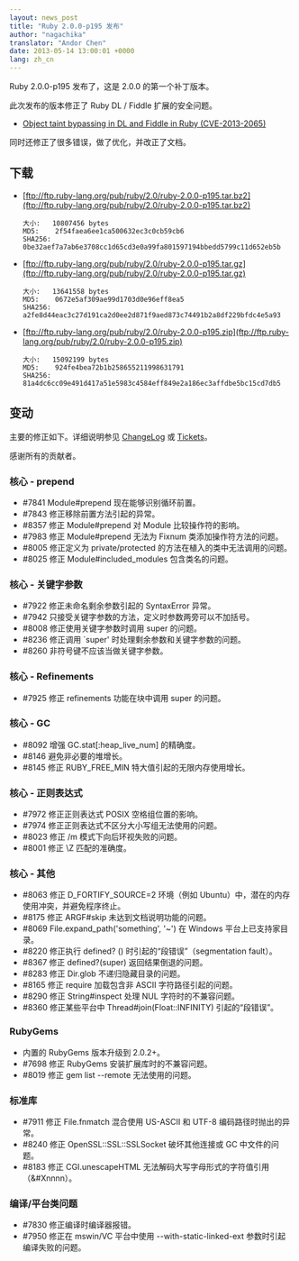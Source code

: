 ```yaml
---
layout: news_post
title: "Ruby 2.0.0-p195 发布"
author: "nagachika"
translator: "Andor Chen"
date: 2013-05-14 13:00:01 +0000
lang: zh_cn
---
```


Ruby 2.0.0-p195 发布了，这是 2.0.0 的第一个补丁版本。

此次发布的版本修正了 Ruby DL / Fiddle 扩展的安全问题。

* [Object taint bypassing in DL and Fiddle in Ruby
  (CVE-2013-2065)](/en/news/2013/05/14/taint-bypass-dl-fiddle-cve-2013-2065/)

同时还修正了很多错误，做了优化，并改正了文档。

## 下载

* [ftp://ftp.ruby-lang.org/pub/ruby/2.0/ruby-2.0.0-p195.tar.bz2](ftp://ftp.ruby-lang.org/pub/ruby/2.0/ruby-2.0.0-p195.tar.bz2)

      大小:   10807456 bytes
      MD5:    2f54faea6ee1ca500632ec3c0cb59cb6
      SHA256: 0be32aef7a7ab6e3708cc1d65cd3e0a99fa801597194bbedd5799c11d652eb5b

* [ftp://ftp.ruby-lang.org/pub/ruby/2.0/ruby-2.0.0-p195.tar.gz](ftp://ftp.ruby-lang.org/pub/ruby/2.0/ruby-2.0.0-p195.tar.gz)

      大小:   13641558 bytes
      MD5:    0672e5af309ae99d1703d0e96eff8ea5
      SHA256: a2fe8d44eac3c27d191ca2d0ee2d871f9aed873c74491b2a8df229bfdc4e5a93

* [ftp://ftp.ruby-lang.org/pub/ruby/2.0/ruby-2.0.0-p195.zip](ftp://ftp.ruby-lang.org/pub/ruby/2.0/ruby-2.0.0-p195.zip)

      大小:   15092199 bytes
      MD5:    924fe4bea72b1b258655211998631791
      SHA256: 81a4dc6cc09e491d417a51e5983c4584eff849e2a186ec3affdbe5bc15cd7db5

## 变动

主要的修正如下。详细说明参见
[ChangeLog](http://svn.ruby-lang.org/repos/ruby/tags/v2_0_0_195/ChangeLog) 或
[Tickets](https://bugs.ruby-lang.org/projects/ruby-200/issues?set_filter=1&status_id=5)。

感谢所有的贡献者。

### 核心 - prepend

- \#7841 Module#prepend 现在能够识别循环前置。
- \#7843 修正移除前置方法引起的异常。
- \#8357 修正 Module#prepend 对 Module 比较操作符的影响。
- \#7983 修正 Module#prepend 无法为 Fixnum 类添加操作符方法的问题。
- \#8005 修正定义为 private/protected 的方法在植入的类中无法调用的问题。
- \#8025 修正 Module#included_modules 包含类名的问题。

### 核心 - 关键字参数

- \#7922 修正未命名剩余参数引起的 SyntaxError 异常。
- \#7942 只接受关键字参数的方法，定义时参数两旁可以不加括号。
- \#8008 修正使用关键字参数时调用 super 的问题。
- \#8236 修正调用 `super' 时处理剩余参数和关键字参数的问题。
- \#8260 非符号键不应该当做关键字参数。

### 核心 - Refinements

- \#7925 修正 refinements 功能在块中调用 super 的问题。

### 核心 - GC

- \#8092 增强 GC.stat[:heap_live_num] 的精确度。
- \#8146 避免非必要的堆增长。
- \#8145 修正 RUBY_FREE_MIN 特大值引起的无限内存使用增长。

### 核心 - 正则表达式

- \#7972 修正正则表达式 POSIX 空格组位置的影响。
- \#7974 修正正则表达式不区分大小写组无法使用的问题。
- \#8023 修正 /m 模式下向后环视失败的问题。
- \#8001 修正 \Z 匹配的准确度。

### 核心 - 其他

- \#8063 修正 D_FORTIFY_SOURCE=2 环境（例如 Ubuntu）中，潜在的内存使用冲突，并避免程序终止。
- \#8175 修正 ARGF#skip 未达到文档说明功能的问题。
- \#8069 File.expand_path('something', '~') 在 Windows 平台上已支持家目录。
- \#8220 修正执行 defined? () 时引起的“段错误”（segmentation fault）。
- \#8367 修正 defined?(super) 返回结果倒退的问题。
- \#8283 修正 Dir.glob 不递归隐藏目录的问题。
- \#8165 修正 require 加载包含非 ASCII 字符路径引起的问题。
- \#8290 修正 String#inspect 处理 NUL 字符时的不兼容问题。
- \#8360 修正某些平台中 Thread#join(Float::INFINITY) 引起的“段错误”。

### RubyGems

- 内置的 RubyGems 版本升级到 2.0.2+。
- \#7698 修正 RubyGems 安装扩展库时的不兼容问题。
- \#8019 修正 gem list --remote 无法使用的问题。

### 标准库

- \#7911 修正 File.fnmatch 混合使用 US-ASCII 和 UTF-8 编码路径时抛出的异常。
- \#8240 修正 OpenSSL::SSL::SSLSocket 破坏其他连接或 GC 中文件的问题。
- \#8183 修正 CGI.unescapeHTML 无法解码大写字母形式的字符值引用（&#Xnnnn）。

### 编译/平台类问题

- \#7830 修正编译时编译器报错。
- \#7950 修正在 mswin/VC 平台中使用 --with-static-linked-ext 参数时引起编译失败的问题。
